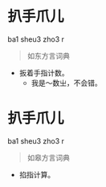 # 扒手爪儿
ba1 sheu3 zho3 r
> 如东方言词典
- 扳着手指计数。
  - 我是～数㞢，不会错。

# 扒手爪儿
ba1 sheu3 zho3 r
> 如皋方言词典
- 掐指计算。
